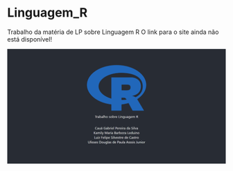 # Linguagem_R
Trabalho da matéria de LP sobre Linguagem R
O link para o site ainda não está disponível!
<p align="center">
<img src="src/img/banner.png">
<p>
